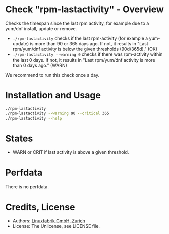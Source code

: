 # Check "rpm-lastactivity" - Overview

Checks the timespan since the last rpm activity, for example due to a yum/dnf install, update or remove.

* `./rpm-lastactivity` checks if the last rpm-activity (for example a yum-update) is more than 90 or 365 days ago. If not, it results in "Last rpm/yum/dnf activity is below the given thresholds (90d/365d)." (OK)
* `./rpm-lastactivity --warning 0` checks if there was rpm-activity within the last 0 days. If not, it results in "Last rpm/yum/dnf activity is more than 0 days ago." (WARN)

We recommend to run this check once a day.


# Installation and Usage

```bash
./rpm-lastactivity
./rpm-lastactivity --warning 90 --critical 365
./rpm-lastactivity --help
```


# States

* WARN or CRIT if last activity is above a given threshold.


# Perfdata

There is no perfdata.


# Credits, License

* Authors: [Linuxfabrik GmbH, Zurich](https://www.linuxfabrik.ch)
* License: The Unlicense, see LICENSE file.